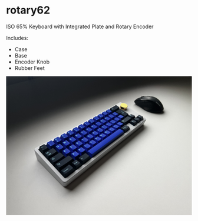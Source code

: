 # rotary62
ISO 65% Keyboard with Integrated Plate and Rotary Encoder

Includes:
- Case 
- Base
- Encoder Knob
- Rubber Feet

![](https://github.com/dan-page/rotary62/blob/main/rotary62_Case/IMG_4231.jpeg)
